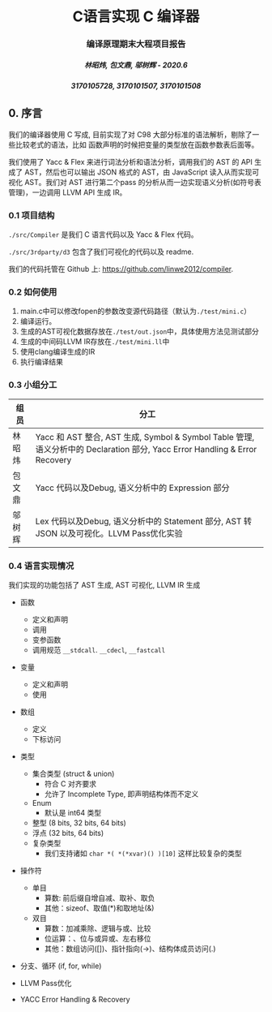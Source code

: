 

<h1 style="text-align: center"> C语言实现 C 编译器 </h1>
<h3 style="text-align: center"> 编译原理期末大程项目报告 </h3>
<h5 style="text-align: center"><medium>林昭炜, 包文鼎, 邬树辉 - 2020.6</medium></h5>
<h5 style="text-align: center"><medium>3170105728, 3170101507, 3170101508</medium></h5>



## 0. 序言

我们的编译器使用 C 写成, 目前实现了对 C98 大部分标准的语法解析，剔除了一些比较老式的语法，比如 函数声明的时候把变量的类型放在函数参数表后面等。

我们使用了 Yacc & Flex 来进行词法分析和语法分析，调用我们的 AST 的 API 生成了 AST，然后也可以输出 JSON 格式的 AST，由 JavaScript 读入从而实现可视化 AST。我们对 AST 进行第二个pass 的分析从而一边实现语义分析(如符号表管理)，一边调用 LLVM API 生成 IR。

### 0.1 项目结构

`./src/Compiler` 是我们 C 语言代码以及 Yacc & Flex 代码。

`./src/3rdparty/d3` 包含了我们可视化的代码以及 readme.

我们的代码托管在 Github 上: https://github.com/linwe2012/compiler.

### 0.2 如何使用

1. main.c中可以修改fopen的参数改变源代码路径（默认为```./test/mini.c```）
2. 编译运行。
3. 生成的AST可视化数据存放在```./test/out.json```中，具体使用方法见测试部分
4. 生成的中间码LLVM IR存放在```./test/mini.ll```中
5. 使用clang编译生成的IR
6. 执行编译结果

### 0.3 小组分工

| 组员   | 分工                                                         |
| ------ | ------------------------------------------------------------ |
| 林昭炜 | Yacc 和 AST 整合, AST 生成, Symbol & Symbol Table 管理, 语义分析中的 Declaration 部分, Yacc Error Handling & Error Recovery |
| 包文鼎 | Yacc 代码以及Debug, 语义分析中的 Expression 部分             |
| 邬树辉 | Lex 代码以及Debug, 语义分析中的 Statement 部分, AST 转 JSON 以及可视化。LLVM Pass优化实验 |

### 0.4 语言实现情况

我们实现的功能包括了 AST 生成, AST 可视化, LLVM IR 生成

- 函数
  - 定义和声明
  - 调用
  - 变参函数
  - 调用规范 `__stdcall`. `__cdecl`, `__fastcall`
- 变量
  - 定义和声明
  - 使用
- 数组
  - 定义
  - 下标访问
- 类型
  - 集合类型 (struct & union)
    - 符合 C 对齐要求
    - 允许了 Incomplete Type, 即声明结构体而不定义
  - Enum
    - 默认是 int64 类型
  - 整型 (8 bits, 32 bits, 64 bits)
  - 浮点 (32 bits, 64 bits)
  - 复杂类型
    - 我们支持诸如 `char *( *(*xvar)() )[10]` 这样比较复杂的类型
- 操作符
  - 单目
    - 算数: 前后缀自增自减、取补、取负
    - 其他：sizeof、取值(*)和取地址(&)
  - 双目
    - 算数：加减乘除、逻辑与或、比较
    - 位运算：、位与或异或、左右移位
    - 其他：数组访问([])、指针指向(->)、结构体成员访问(.)

- 分支、循环 (if, for, while)
- LLVM Pass优化
- YACC Error Handling & Recovery
